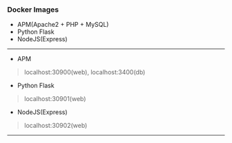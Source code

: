 ### Docker Images

- APM(Apache2 + PHP + MySQL)
- Python Flask
- NodeJS(Express)

---

- APM
> localhost:30900(web), localhost:3400(db)

- Python Flask
> localhost:30901(web)

- NodeJS(Express)
> localhost:30902(web)

---